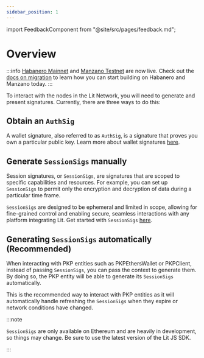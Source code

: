 ```yaml
---
sidebar_position: 1
---
```


import FeedbackComponent from "@site/src/pages/feedback.md";

# Overview

:::info
[Habanero Mainnet](../../network/networks/mainnet) and [Manzano Testnet](../../network/networks/testnet) are now live. Check out the [docs on migration](../../network/migration-guide) to learn how you can start building on Habanero and Manzano today. 
:::

To interact with the nodes in the Lit Network, you will need to generate and present signatures. Currently, there are three ways to do this:

## Obtain an `AuthSig`

A wallet signature, also referred to as `AuthSig`, is a signature that proves you own a particular public key. Learn more about wallet signatures [here](../authentication/auth-sig.md).

## Generate `SessionSigs` manually

Session signatures, or `SessionSigs`, are signatures that are scoped to specific capabilities and resources. For example, you can set up `SessionSigs` to permit only the encryption and decryption of data during a particular time frame.

`SessionSigs` are designed to be ephemeral and limited in scope, allowing for fine-grained control and enabling secure, seamless interactions with any platform integrating Lit. Get started with `SessionSigs` [here](../authentication/session-sigs/intro).

## Generating `SessionSigs` automatically (Recommended)

When interacting with PKP entities such as PKPEthersWallet or PKPClient, instead of passing `SessionSigs`, you can pass the context to generate them. By doing so, the PKP entity will be able to generate its `SessionSigs` automatically.

This is the recommended way to interact with PKP entities as it will automatically handle refreshing the `SessionSigs` when they expire or network conditions have changed.

:::note

`SessionSigs` are only available on Ethereum and are heavily in development, so things may change. Be sure to use the latest version of the Lit JS SDK.

:::

<FeedbackComponent/>
